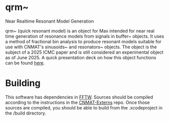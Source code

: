 # qrm~ 
Near Realtime Resonant Model Generation

qrm~ (quick resonant model) is an object for Max intended for near real time generation of resonance models from signals in buffer~ objects. It uses a method of fractional bin analysis to produce resonant models suitable for use with CNMAT's sinusoids~ and resonators~ objects. The object is the subject of a 2025 ICMC paper and is still considered an experimental object as of June 2025.  A quick presentation deck on how this object functions can be found [here](https://docs.google.com/presentation/d/1n8H_H2wGoL-MlDkkJ-VG6QM_heyu6JhUU3dA-P8l7Vw/edit?usp=sharing).

# Building
This software has dependencies in [FFTW](https://www.fftw.org/). Sources should be compiled according to the instructions in the [CNMAT-Externs](https://github.com/CNMAT/CNMAT-Externs) repo.  Once those sources are compiled, you should be able to build from the .xcodeproject in the /build directory. 
